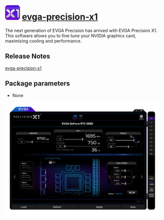 # <img src="https://raw.githubusercontent.com/javydekoning/chocolatey-fanatec-packages/master/evga-precision-x1/icon.png" width="48" height="48"/> [evga-precision-x1](https://chocolatey.org/packages/evga-precision-x1)

The next generation of EVGA Precision has arrived with EVGA Precision X1. This software allows you to fine tune your NVIDIA graphics card, maximizing cooling and performance.

## Release Notes

[evga-precision-x1](https://www.evga.com/precisionx1/)

## Package parameters

* None

![screenshot](https://raw.githubusercontent.com/javydekoning/chocolatey-fanatec-packages/master/evga-precision-x1/screenshot.png)
